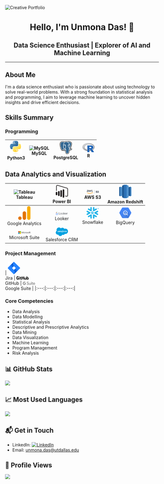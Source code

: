

![Creative Portfolio](https://github.com/IamUnmona/IamUnmona/blob/main/Welcome%20to%20my%20page.gif)






<div align="center">

# Hello, I'm Unmona Das! 👋

## Data Science Enthusiast | Explorer of AI and Machine Learning


</div>

---

##  About Me
I'm a data science enthusiast who is passionate about using technology to solve real-world problems. With a strong foundation in statistical analysis and programming, I aim to leverage machine learning to uncover hidden insights and drive efficient decisions.

## Skills Summary

### Programming
| <img src="https://github.com/IamUnmona/IamUnmona/blob/main/Python%20Software%20Foundation_idixzIbrOi_2.svg" alt="Python3" width="40"><br>Python3 | <img src="https://github.com/IamUnmona/IamUnmona/blob/main/Oracle%20MySQL_idtlXpo9bo_1.svg" alt="MySQL" width="40"><br>MySQL | <img src="https://github.com/IamUnmona/IamUnmona/blob/main/PostgreSQL_idG_UafUz7_2.svg" alt="PostgreSQL" width="40"><br>PostgreSQL | <img src="https://github.com/IamUnmona/IamUnmona/blob/main/r-lang.svg" alt="R" width="40"><br>R |
|:---:|:---:|:---:|:---:|

## Data Analytics and Visualization
| <img src="https://github.com/IamUnmona/IamUnmona/blob/main/Tableau_idW4GZaB-5_6.svg" alt="Tableau" width="40"><br>Tableau | <img src="https://github.com/IamUnmona/IamUnmona/blob/main/power-bi.svg" alt="Power BI" width="40"><br>Power BI | <img src="https://github.com/IamUnmona/IamUnmona/blob/main/amazon-s3.svg" alt="AWS S3" width="40"><br>AWS S3 | <img src="https://github.com/IamUnmona/IamUnmona/blob/main/aws-redshift-logo.svg" alt="Amazon Redshift" width="40"><br>Amazon Redshift |
|:---:|:---:|:---:|:---:|
| <img src="https://github.com/IamUnmona/IamUnmona/blob/main/google-analytics-4.svg" alt="Google Analytics" width="40"><br>Google Analytics | <img src="https://github.com/IamUnmona/IamUnmona/blob/main/looker-1.svg" alt="Looker" width="40"><br>Looker | <img src="https://github.com/IamUnmona/IamUnmona/blob/main/Snowflake_idCkdSg0B6_5.svg" alt="Snowflake" width="40"><br>Snowflake | <img src="https://github.com/IamUnmona/IamUnmona/blob/main/google-bigquery-logo-1.svg" alt="BigQuery" width="40"><br>BigQuery |
| <img src="https://github.com/IamUnmona/IamUnmona/blob/main/microsoft-6.svg" alt="Microsoft Suite" width="40"><br>Microsoft Suite | <img src="https://github.com/IamUnmona/IamUnmona/blob/main/salesforce-2.svg" alt="Salesforce CRM" width="40"><br>Salesforce CRM |  |  |


### Project Management
| <img src="https://github.com/IamUnmona/IamUnmona/blob/main/jira-3.svg" alt="Jira" width="40"><br>Jira | <img src="https://github.com/IamUnmona/IamUnmona/blob/main/github-2.svg" alt="GitHub" width="40"><br>GitHub | <img src="https://github.com/IamUnmona/IamUnmona/blob/main/google-suite-logo.svg" alt="Google Suite" width="40"><br>Google Suite |
|:---:|:---:|:---:|:---:|

### Core Competencies
- Data Analysis
- Data Modelling
- Statistical Analysis
- Descriptive and Prescriptive Analytics
- Data Mining
- Data Visualization
- Machine Learning
- Program Management
- Risk Analysis

## 📊 GitHub Stats
![](https://github-readme-stats.vercel.app/api?username=iamUnmona&show_icons=true&theme=radical)

## 📈 Most Used Languages
![](https://github-readme-stats.vercel.app/api/top-langs/?username=iamUnmona&layout=compact&theme=vue)


## 📬 Get in Touch
- LinkedIn: [![LinkedIn](https://img.shields.io/badge/LinkedIn-Unmona_Das-blue?style=flat-square&logo=linkedin)](https://www.linkedin.com/in/unmonadas/)
- Email: [unmona.das@utdallas.edu](mailto:unmona.das@utdallas.edu)

## 👀 Profile Views
![](https://komarev.com/ghpvc/?username=iamUnmona&style=flat-square&color=blueviolet)


